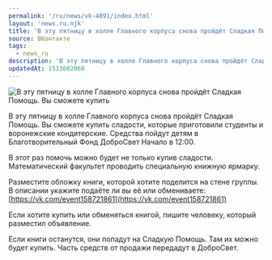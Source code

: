 ```yaml
---
permalink: '/ru/news/vk-4891/index.html'
layout: 'news.ru.njk'
title: 'В эту пятницу в холле Главного корпуса снова пройдёт Сладкая Помощь.'
source: ВКонтакте
tags:
  - news_ru
description: 'В эту пятницу в холле Главного корпуса снова пройдёт Сладкая Помощь.'
updatedAt: 1513602060
---
```

![В эту пятницу в холле Главного корпуса снова пройдёт Сладкая Помощь. Вы сможете купить](https://sun9-57.userapi.com/impf/c840536/v840536737/345a1/wl1jLRMSbhE.jpg?size=1280x783&quality=96&proxy=1&sign=e67ccda2ad5d0db40fdaad59748efc74&c_uniq_tag=7IS_-Y5T2u37Fhes26hVYGQwiU75FiRdbF0T9-JK_fU&type=album)

В эту пятницу в холле Главного корпуса снова пройдёт Сладкая Помощь. Вы сможете купить сладости, которые приготовили студенты и воронежские кондитерские. Средства пойдут детям в Благотворительный Фонд ДоброСвет Начало в 12:00.

В этот раз помочь можно будет не только купив сладости. Математический факультет проводить специальную книжную ярмарку.

Разместите обложку книги, которой хотите поделится на стене группы. В описании укажите подаёте ли вы её или обмениваете: [https://vk.com/event158721861](https://vk.com/event158721861)

Если хотите купить или обменяться книгой, пишите человеку, который разместил объявление.

Если книги останутся, они попадут на Сладкую Помощь. Там их можно будет купить. Часть средств от продажи передадут в ДоброСвет.
